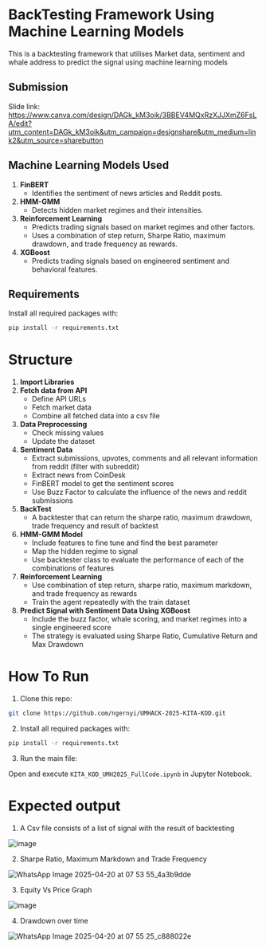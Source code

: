 # BackTesting Framework Using Machine Learning Models
This is a backtesting framework that utilises Market data, sentiment and whale address to predict the signal using machine learning models 

## Submission
Slide link: https://www.canva.com/design/DAGk_kM3oik/3BBEV4MQxRzXJJXmZ6FsLA/edit?utm_content=DAGk_kM3oik&utm_campaign=designshare&utm_medium=link2&utm_source=sharebutton
## Machine Learning Models Used

1. **FinBERT**
   - Identifies the sentiment of news articles and Reddit posts.
2. **HMM-GMM**
   - Detects hidden market regimes and their intensities.
3. **Reinforcement Learning**
   - Predicts trading signals based on market regimes and other factors.
   - Uses a combination of step return, Sharpe Ratio, maximum drawdown, and trade frequency as rewards.
4. **XGBoost**
   - Predicts trading signals based on engineered sentiment and behavioral features.


## Requirements

Install all required packages with:

```bash
pip install -r requirements.txt
```

# Structure
1. **Import Libraries**
2. **Fetch data from API**
   - Define API URLs
   - Fetch market data
   - Combine all fetched data into a csv file
3. **Data Preprocessing**
   - Check missing values
   - Update the dataset
4. **Sentiment Data**
   - Extract submissions, upvotes, comments and all relevant information from reddit (filter with subreddit)
   - Extract news from CoinDesk
   - FinBERT model to get the sentiment scores
   - Use Buzz Factor to calculate the influence of the news and reddit submissions
5. **BackTest**
   - A backtester that can return the sharpe ratio, maximum drawdown, trade frequency and result of backtest
6. **HMM-GMM Model**
   - Include features to fine tune and find the best parameter
   - Map the hidden regime to signal
   - Use backtester class to evaluate the performance of each of the combinations of features
7. **Reinforcement Learning**
   - Use combination of step return, sharpe ratio, maximum markdown, and trade frequency as rewards
   - Train the agent repeatedly with the train dataset
8. **Predict Signal with Sentiment Data Using XGBoost**
   - Include the buzz factor, whale scoring, and market regimes into a single engineered score
   - The strategy is evaluated using Sharpe Ratio, Cumulative Return and Max Drawdown
     
# How To Run
1. Clone this repo:
```bash
git clone https://github.com/ngernyi/UMHACK-2025-KITA-KOD.git
```

2. Install all required packages with:

```bash
pip install -r requirements.txt
```

3. Run the main file:

Open and execute `KITA_KOD_UMH2025_FullCode.ipynb` in Jupyter Notebook.

# Expected output
1. A Csv file consists of a list of signal with the result of backtesting
   
![image](https://github.com/user-attachments/assets/9fa9c9a0-cfd1-44f7-9154-1340be36a313)


2. Sharpe Ratio, Maximum Markdown and Trade Frequency
   
![WhatsApp Image 2025-04-20 at 07 53 55_4a3b9dde](https://github.com/user-attachments/assets/36ec915b-6985-4cea-b38b-79da65020696)

3. Equity Vs Price Graph
   
![image](https://github.com/user-attachments/assets/aeb57e8b-ffa3-4d97-ae9a-3ea4202642e4)


4. Drawdown over time

![WhatsApp Image 2025-04-20 at 07 55 25_c888022e](https://github.com/user-attachments/assets/a887bfb3-f8c1-4bee-956c-606a9757a4cc)

